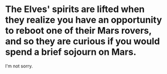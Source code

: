 # The Elves' spirits are lifted when they realize you have an opportunity to reboot one of their Mars rovers, and so they are curious if you would spend a brief sojourn on Mars.

I'm not sorry.
